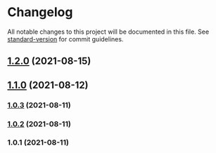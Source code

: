 # Changelog

All notable changes to this project will be documented in this file. See [standard-version](https://github.com/conventional-changelog/standard-version) for commit guidelines.

## [1.2.0](https://github.com/Ru-Pirie/bot-destroyer/compare/v1.1.0...v1.2.0) (2021-08-15)

## [1.1.0](https://github.com/Ru-Pirie/bot-destroyer/compare/v1.0.3...v1.1.0) (2021-08-12)

### [1.0.3](https://github.com/Ru-Pirie/bot-destroyer/compare/v1.0.2...v1.0.3) (2021-08-11)

### [1.0.2](https://github.com/Ru-Pirie/bot-destroyer/compare/v1.0.1...v1.0.2) (2021-08-11)

### 1.0.1 (2021-08-11)

